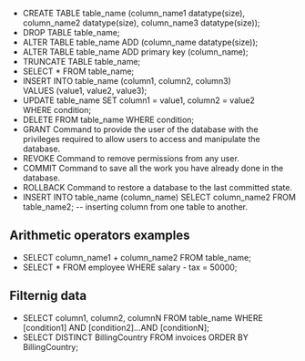 - CREATE TABLE table_name (column_name1 datatype(size), column_name2 datatype(size), column_name3 datatype(size));
- DROP TABLE table_name;
- ALTER TABLE table_name ADD (column_name datatype(size));
- ALTER TABLE table_name ADD primary key (column_name);
- TRUNCATE TABLE table_name;
- SELECT * FROM table_name;
- INSERT INTO table_name (column1, column2, column3) VALUES (value1, value2, value3);
- UPDATE table_name SET column1 = value1, column2 = value2 WHERE condition;
- DELETE FROM table_name WHERE condition;
- GRANT Command to provide the user of the database with the privileges required to allow users to access and manipulate the database.
- REVOKE Command to remove permissions from any user.
- COMMIT Command to save all the work you have already done in the database.
- ROLLBACK Command to restore a database to the last committed state.
- INSERT INTO table_name (column_name) SELECT column_name2 FROM table_name2; -- inserting column from one table to another.  

## Arithmetic operators examples
- SELECT column_name1 + column_name2 FROM table_name;  
- SELECT * FROM employee WHERE salary - tax = 50000;  

## Filternig data
- SELECT column1, column2, columnN FROM table_name WHERE [condition1] AND [condition2]...AND [conditionN];  
- SELECT DISTINCT BillingCountry FROM invoices ORDER BY BillingCountry;  
